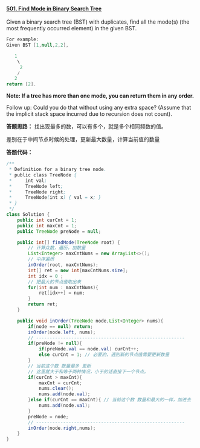 #### [501. Find Mode in Binary Search Tree](https://leetcode-cn.com/problems/find-mode-in-binary-search-tree/)

Given a binary search tree (BST) with duplicates, find all the mode(s) (the most frequently occurred element) in the given BST.

```JAVA
For example:
Given BST [1,null,2,2],

   1
    \
     2
    /
   2
return [2].
```

**Note: If a tree has more than one mode, you can return them in any order.**

Follow up: Could you do that without using any extra space? (Assume that the implicit stack space incurred due to recursion does not count).



**答题思路：** 找出现最多的数，可以有多个，就是多个相同频数的值。

差别在于中间节点时候的处理，更新最大数量，计算当前值的数量

**答题代码：**

```java
/**
 * Definition for a binary tree node.
 * public class TreeNode {
 *     int val;
 *     TreeNode left;
 *     TreeNode right;
 *     TreeNode(int x) { val = x; }
 * }
 */
class Solution {
    public int curCnt = 1;
    public int maxCnt = 1;
    public TreeNode preNode = null;

    public int[] findMode(TreeNode root) {
        // 计算众数，遍历，加数量
        List<Integer> maxCntNums = new ArrayList<>();
        // 中序遍历
        inOrder(root, maxCntNums);
        int[] ret = new int[maxCntNums.size];
        int idx = 0 ;
        // 把最大的节点值取出来
        for(int num : maxCntNums){
            ret[idx++] = num;
        }
        return ret;
    }

    public void inOrder(TreeNode node,List<Integer> nums){
        if(node == null) return;
        inOrder(node.left, nums);
        // -------------------------------------------------------
        if(preNode != null){
            if(preNode.val == node.val) curCnt++;
            else curCnt = 1; // 必要的，遇到新的节点值需要更新数量
        }
        // 当前这个数 数量最多 更新
        // 这里就大于和等于两种情况，小于的话直接下一个节点。
        if(curCnt > maxCnt){
            maxCnt = curCnt;
            nums.clear();
            nums.add(node.val);
        }else if(curCnt == maxCnt){ // 当前这个数 数量和最大的一样，加进去
            nums.add(node.val);
        }
        preNode = node;
        // -------------------------------------------------------
        inOrder(node.right,nums);
    }
}
```

